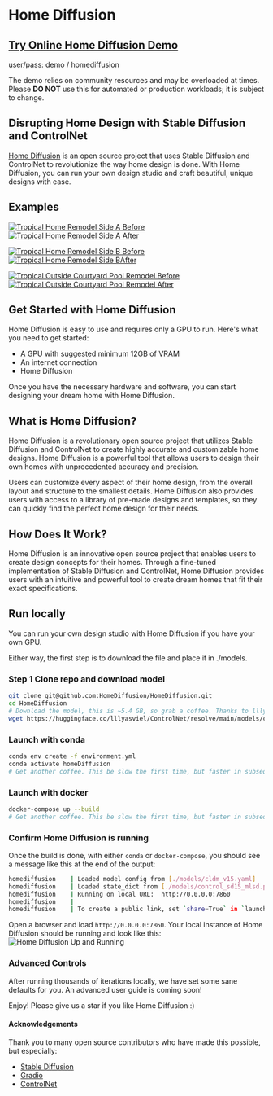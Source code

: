 # Home Diffusion
## [Try Online Home Diffusion Demo](https://diffusion.homes.org/)
user/pass: demo / homediffusion

The demo relies on community resources and may be overloaded at times. Please **DO NOT** use this for automated or production workloads; it is subject to change.

## Disrupting Home Design with Stable Diffusion and ControlNet

[Home Diffusion](https://homes.org/home-diffusion/) is an open source project that uses Stable Diffusion and ControlNet to revolutionize the way home design is done. With Home Diffusion, you can run your own design studio and craft beautiful, unique designs with ease.

## Examples
[![Tropical Home Remodel Side A Before](https://homes.org/images/examples/exterior-tropical-remodel-0001-before.png)](https://www.homes.org)
[![Tropical Home Remodel Side A After](https://homes.org/images/examples/exterior-tropical-remodel-0001-after.png)](https://www.homes.org)


[![Tropical Home Remodel Side B Before](https://homes.org/images/examples/exterior-tropical-remodel-0002-before.png)](https://www.homes.org)
[![Tropical Home Remodel Side BAfter](https://homes.org/images/examples/exterior-tropical-remodel-0002-after.png)](https://www.homes.org)


[![Tropical Outside Courtyard Pool Remodel Before](https://homes.org/images/examples/exterior-tropical-remodel-0003-before.png)](https://www.homes.org)
[![Tropical Outside Courtyard Pool Remodel After](https://homes.org/images/examples/exterior-tropical-remodel-0003-after.png)](https://www.homes.org)

## Get Started with Home Diffusion

Home Diffusion is easy to use and requires only a GPU to run. Here's what you need to get started:

- A GPU with suggested minimum 12GB of VRAM
- An internet connection
- Home Diffusion

Once you have the necessary hardware and software, you can start designing your dream home with Home Diffusion.



## What is Home Diffusion?

Home Diffusion is a revolutionary open source project that utilizes Stable Diffusion and ControlNet to create highly accurate and customizable home designs. Home Diffusion is a powerful tool that allows users to design their own homes with unprecedented accuracy and precision. 

Users can customize every aspect of their home design, from the overall layout and structure to the smallest details. Home Diffusion also provides users with access to a library of pre-made designs and templates, so they can quickly find the perfect home design for their needs.

## How Does It Work?

Home Diffusion is an innovative open source project that enables users to create design concepts for their homes. Through a fine-tuned implementation of Stable Diffusion and ControlNet, Home Diffusion provides users with an intuitive and powerful tool to create dream homes that fit their exact specifications.

## Run locally
You can run your own design studio with Home Diffusion if you have your own GPU.

Either way, the first step is to download the file and place it in ./models.

### Step 1 Clone repo and download model
```bash
git clone git@github.com:HomeDiffusion/HomeDiffusion.git
cd HomeDiffusion
# Download the model, this is ~5.4 GB, so grab a coffee. Thanks to lllyasviel for ControlNet!
wget https://huggingface.co/lllyasviel/ControlNet/resolve/main/models/control_sd15_mlsd.pth  -P models/
```

### Launch with conda
```bash
conda env create -f environment.yml
conda activate homeDiffusion
# Get another coffee. This be slow the first time, but faster in subsequent uses. Varies based on your internet and machine
```

### Launch with docker
```bash
docker-compose up --build
# Get another coffee. This be slow the first time, but faster in subsequent uses. Varies based on your internet and machine
```

### Confirm Home Diffusion is running
Once the build is done, with either `conda` or `docker-compose`, you should see a message like this at the end of the output:
```bash
homediffusion    | Loaded model config from [./models/cldm_v15.yaml]
homediffusion    | Loaded state_dict from [./models/control_sd15_mlsd.pth]
homediffusion    | Running on local URL:  http://0.0.0.0:7860
homediffusion    | 
homediffusion    | To create a public link, set `share=True` in `launch()`.
```

Open a browser and load `http://0.0.0.0:7860`. Your local instance of Home Diffusion should be running and look like this:
![Home Diffusion Up and Running](https://homes.org/images/home-diffusion-working.png)


### Advanced Controls
After running thousands of iterations locally, we have set some sane defaults for you. An advanced user guide is coming soon!


Enjoy! Please give us a star if you like Home Diffusion :)

#### Acknowledgements
Thank you to many open source contributors who have made this possible, but especially:
- [Stable Diffusion](https://github.com/CompVis/stable-diffusion)
- [Gradio](https://github.com/gradio-app/gradio)
- [ControlNet](https://github.com/lllyasviel/ControlNet)